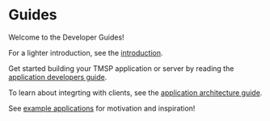 # Guides

Welcome to the Developer Guides!

For a lighter introduction, see the [introduction](intro).

Get started building your TMSP application or server by reading the [application developers guide](docs/guides/app-dev.md).

To learn about integrting with clients, see the [application architecture guide](docs/guides/app-architecture.md).

See [example applications]() for motivation and inspiration!
